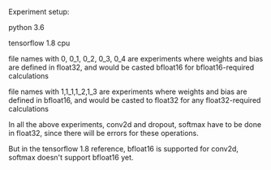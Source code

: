 Experiment setup:

python 3.6

tensorflow 1.8 cpu


file names with 0, 0_1, 0_2, 0_3, 0_4 are experiments where weights and bias are defined in float32, and would be casted bfloat16 for bfloat16-required calculations

file names with 1,1_1,1_2,1_3 are experiments where weights and bias are defined in bfloat16, and
would be casted to float32 for any float32-required calculations


In all the above experiments, conv2d and dropout, softmax have to be done in float32, since there will be errors for these operations.

But in the tensorflow 1.8 reference, bfloat16 is supported for conv2d, softmax doesn't support bfloat16 yet.


